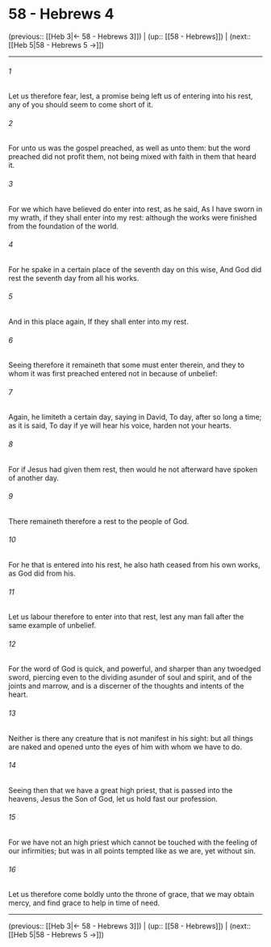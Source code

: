 # 58 - Hebrews 4

(previous:: [[Heb 3|← 58 - Hebrews 3]]) | (up:: [[58 - Hebrews]]) | (next:: [[Heb 5|58 - Hebrews 5 →]])

***


###### 1 
Let us therefore fear, lest, a promise being left us of entering into his rest, any of you should seem to come short of it. 

###### 2 
For unto us was the gospel preached, as well as unto them: but the word preached did not profit them, not being mixed with faith in them that heard it. 

###### 3 
For we which have believed do enter into rest, as he said, As I have sworn in my wrath, if they shall enter into my rest: although the works were finished from the foundation of the world. 

###### 4 
For he spake in a certain place of the seventh day on this wise, And God did rest the seventh day from all his works. 

###### 5 
And in this place again, If they shall enter into my rest. 

###### 6 
Seeing therefore it remaineth that some must enter therein, and they to whom it was first preached entered not in because of unbelief: 

###### 7 
Again, he limiteth a certain day, saying in David, To day, after so long a time; as it is said, To day if ye will hear his voice, harden not your hearts. 

###### 8 
For if Jesus had given them rest, then would he not afterward have spoken of another day. 

###### 9 
There remaineth therefore a rest to the people of God. 

###### 10 
For he that is entered into his rest, he also hath ceased from his own works, as God did from his. 

###### 11 
Let us labour therefore to enter into that rest, lest any man fall after the same example of unbelief. 

###### 12 
For the word of God is quick, and powerful, and sharper than any twoedged sword, piercing even to the dividing asunder of soul and spirit, and of the joints and marrow, and is a discerner of the thoughts and intents of the heart. 

###### 13 
Neither is there any creature that is not manifest in his sight: but all things are naked and opened unto the eyes of him with whom we have to do. 

###### 14 
Seeing then that we have a great high priest, that is passed into the heavens, Jesus the Son of God, let us hold fast our profession. 

###### 15 
For we have not an high priest which cannot be touched with the feeling of our infirmities; but was in all points tempted like as we are, yet without sin. 

###### 16 
Let us therefore come boldly unto the throne of grace, that we may obtain mercy, and find grace to help in time of need.

***

(previous:: [[Heb 3|← 58 - Hebrews 3]]) | (up:: [[58 - Hebrews]]) | (next:: [[Heb 5|58 - Hebrews 5 →]])
